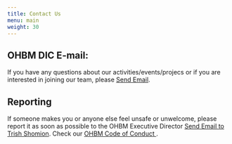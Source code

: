 ```yaml
---
title: Contact Us
menu: main
weight: 30
---
```


## OHBM DIC E-mail:

If you have any questions about our activities/events/projecs or if you are interested in joining our team, please <a href = "mailto: ohbmdic@gmail.com">Send Email</a>.

## Reporting

If someone makes you or anyone else feel unsafe or unwelcome, please report it as soon as possible to the OHBM Executive Director <a href = "mailto: tShomion@humanbrainmapping.org">Send Email to Trish Shomion</a>. Check our <a href = "https://www.humanbrainmapping.org/i4a/pages/index.cfm?pageid=3912">OHBM Code of Conduct </a>. 


